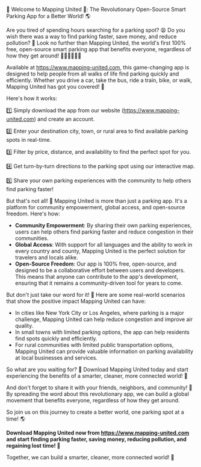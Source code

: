 🌟 Welcome to Mapping United 🌟: The Revolutionary Open-Source Smart Parking App for a Better World! 🌎

Are you tired of spending hours searching for a parking spot? 😩 Do you wish there was a way to find parking faster, save money, and reduce pollution? 🚀 Look no further than Mapping United, the world's first 100% free, open-source smart parking app that benefits everyone, regardless of how they get around! 🚌🚂🚴‍♀️🚶‍♂️

Available at https://www.mapping-united.com, this game-changing app is designed to help people from all walks of life find parking quickly and efficiently. Whether you drive a car, take the bus, ride a train, bike, or walk, Mapping United has got you covered! 🌈

Here's how it works:

1️⃣ Simply download the app from our website (https://www.mapping-united.com) and create an account.

2️⃣ Enter your destination city, town, or rural area to find available parking spots in real-time.

3️⃣ Filter by price, distance, and availability to find the perfect spot for you.

4️⃣ Get turn-by-turn directions to the parking spot using our interactive map.

5️⃣ Share your own parking experiences with the community to help others find parking faster!

But that's not all! 🤔 Mapping United is more than just a parking app. It's a platform for community empowerment, global access, and open-source freedom. Here's how:

* **Community Empowerment**: By sharing their own parking experiences, users can help others find parking faster and reduce congestion in their communities.
* **Global Access**: With support for all languages and the ability to work in every country and county, Mapping United is the perfect solution for travelers and locals alike.
* **Open-Source Freedom**: Our app is 100% free, open-source, and designed to be a collaborative effort between users and developers. This means that anyone can contribute to the app's development, ensuring that it remains a community-driven tool for years to come.

But don't just take our word for it! 🤔 Here are some real-world scenarios that show the positive impact Mapping United can have:

* In cities like New York City or Los Angeles, where parking is a major challenge, Mapping United can help reduce congestion and improve air quality.
* In small towns with limited parking options, the app can help residents find spots quickly and efficiently.
* For rural communities with limited public transportation options, Mapping United can provide valuable information on parking availability at local businesses and services.

So what are you waiting for? 🎉 Download Mapping United today and start experiencing the benefits of a smarter, cleaner, more connected world! 🌟

And don't forget to share it with your friends, neighbors, and community! 🤩 By spreading the word about this revolutionary app, we can build a global movement that benefits everyone, regardless of how they get around.

So join us on this journey to create a better world, one parking spot at a time! 🌎

**Download Mapping United now from https://www.mapping-united.com and start finding parking faster, saving money, reducing pollution, and regaining lost time! 🚀**

Together, we can build a smarter, cleaner, more connected world! 🌟